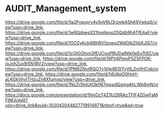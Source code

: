 # AUDIT_Management_system
https://drive.google.com/file/d/1la2Fnavpry4y5nVRU3rzmkA5hA9VwkqS/view?usp=drive_link, https://drive.google.com/file/d/1wRQdqesX21tnqljpop25Qdb9hATfEAaF/view?usp=drive_link, https://drive.google.com/file/d/1OO2yAckj86hRV1zowq2WdGtkZhbXJIS7/view?usp=drive_link, https://drive.google.com/file/d/1cOtGOlnm3fEUCouPBUDalNtk0eEuTt9Z/view?usp=drive_link, https://drive.google.com/file/d/19PV4PmoPSZ5FPGK-iqJohZux9lSN1BV2/view?usp=drive_link, https://drive.google.com/file/d/1PM8ZNotRQO7y1jHp9E0ITyV6_0m1HCgb/view?usp=drive_link, https://drive.google.com/file/d/14UApD0HxH-aLKGkVhylTHzuZn8Xfumxp/view?usp=drive_link, https://drive.google.com/file/d/1NzZr5hijUtOkfiR7mpadQsmgAhLWb6mN/view?usp=drive_link, https://docs.google.com/presentation/d/1hlyDzT4Z1lU26RAzTFIF4ZGwFaMFtMJi/edit?usp=drive_link&ouid=102042044827719914871&rtpof=true&sd=true
